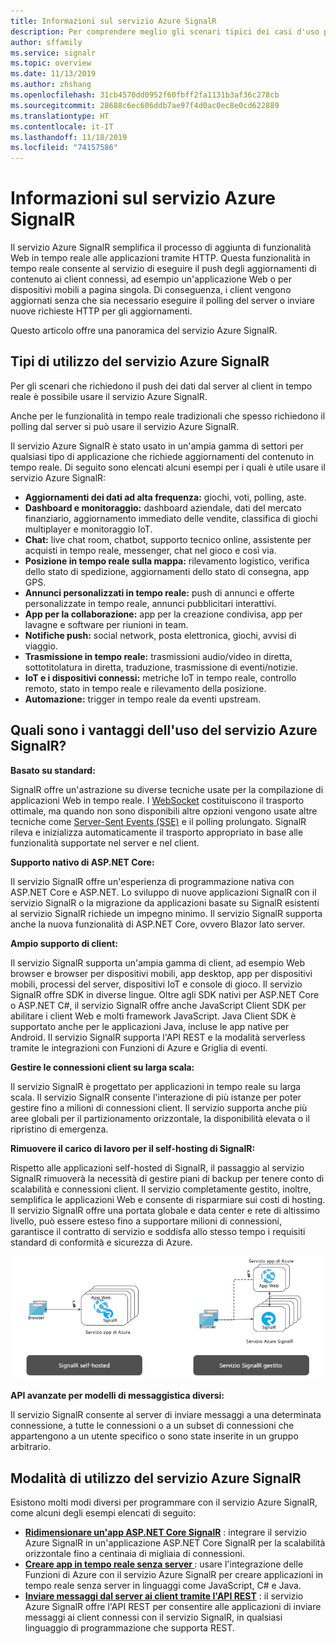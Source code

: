 ```yaml
---
title: Informazioni sul servizio Azure SignalR
description: Per comprendere meglio gli scenari tipici dei casi d'uso per usare Azure SignalR e conoscere i vantaggi principali di Azure SignalR.
author: sffamily
ms.service: signalr
ms.topic: overview
ms.date: 11/13/2019
ms.author: zhshang
ms.openlocfilehash: 31cb4570dd0952f60fbff2fa1131b3af36c278cb
ms.sourcegitcommit: 28688c6ec606ddb7ae97f4d0ac0ec8e0cd622889
ms.translationtype: HT
ms.contentlocale: it-IT
ms.lasthandoff: 11/18/2019
ms.locfileid: "74157586"
---
```

# <a name="what-is-azure-signalr-service"></a>Informazioni sul servizio Azure SignalR

Il servizio Azure SignalR semplifica il processo di aggiunta di funzionalità Web in tempo reale alle applicazioni tramite HTTP. Questa funzionalità in tempo reale consente al servizio di eseguire il push degli aggiornamenti di contenuto ai client connessi, ad esempio un'applicazione Web o per dispositivi mobili a pagina singola. Di conseguenza, i client vengono aggiornati senza che sia necessario eseguire il polling del server o inviare nuove richieste HTTP per gli aggiornamenti.


Questo articolo offre una panoramica del servizio Azure SignalR.

## <a name="what-is-azure-signalr-service-used-for"></a>Tipi di utilizzo del servizio Azure SignalR

Per gli scenari che richiedono il push dei dati dal server al client in tempo reale è possibile usare il servizio Azure SignalR.

Anche per le funzionalità in tempo reale tradizionali che spesso richiedono il polling dal server si può usare il servizio Azure SignalR.

Il servizio Azure SignalR è stato usato in un'ampia gamma di settori per qualsiasi tipo di applicazione che richiede aggiornamenti del contenuto in tempo reale. Di seguito sono elencati alcuni esempi per i quali è utile usare il servizio Azure SignalR:

* **Aggiornamenti dei dati ad alta frequenza:** giochi, voti, polling, aste.
* **Dashboard e monitoraggio:** dashboard aziendale, dati del mercato finanziario, aggiornamento immediato delle vendite, classifica di giochi multiplayer e monitoraggio IoT.
* **Chat:** live chat room, chatbot, supporto tecnico online, assistente per acquisti in tempo reale, messenger, chat nel gioco e così via.
* **Posizione in tempo reale sulla mappa:** rilevamento logistico, verifica dello stato di spedizione, aggiornamenti dello stato di consegna, app GPS.
* **Annunci personalizzati in tempo reale:** push di annunci e offerte personalizzate in tempo reale, annunci pubblicitari interattivi.
* **App per la collaborazione:** app per la creazione condivisa, app per lavagne e software per riunioni in team.
* **Notifiche push:** social network, posta elettronica, giochi, avvisi di viaggio.
* **Trasmissione in tempo reale:** trasmissioni audio/video in diretta, sottotitolatura in diretta, traduzione, trasmissione di eventi/notizie.
* **IoT e i dispositivi connessi:** metriche IoT in tempo reale, controllo remoto, stato in tempo reale e rilevamento della posizione.
* **Automazione:** trigger in tempo reale da eventi upstream.

## <a name="what-are-the-benefits-using-azure-signalr-service"></a>Quali sono i vantaggi dell'uso del servizio Azure SignalR?

**Basato su standard:**

SignalR offre un'astrazione su diverse tecniche usate per la compilazione di applicazioni Web in tempo reale. I [WebSocket](https://wikipedia.org/wiki/WebSocket) costituiscono il trasporto ottimale, ma quando non sono disponibili altre opzioni vengono usate altre tecniche come [Server-Sent Events (SSE)](https://wikipedia.org/wiki/Server-sent_events) e il polling prolungato. SignalR rileva e inizializza automaticamente il trasporto appropriato in base alle funzionalità supportate nel server e nel client.

**Supporto nativo di ASP.NET Core:**

Il servizio SignalR offre un'esperienza di programmazione nativa con ASP.NET Core e ASP.NET. Lo sviluppo di nuove applicazioni SignalR con il servizio SignalR o la migrazione da applicazioni basate su SignalR esistenti al servizio SignalR richiede un impegno minimo.
Il servizio SignalR supporta anche la nuova funzionalità di ASP.NET Core, ovvero Blazor lato server.

**Ampio supporto di client:**

Il servizio SignalR supporta un'ampia gamma di client, ad esempio Web browser e browser per dispositivi mobili, app desktop, app per dispositivi mobili, processi del server, dispositivi IoT e console di gioco. Il servizio SignalR offre SDK in diverse lingue. Oltre agli SDK nativi per ASP.NET Core o ASP.NET C#, il servizio SignalR offre anche JavaScript Client SDK per abilitare i client Web e molti framework JavaScript. Java Client SDK è supportato anche per le applicazioni Java, incluse le app native per Android. Il servizio SignalR supporta l'API REST e la modalità serverless tramite le integrazioni con Funzioni di Azure e Griglia di eventi.

**Gestire le connessioni client su larga scala:**

Il servizio SignalR è progettato per applicazioni in tempo reale su larga scala. Il servizio SignalR consente l'interazione di più istanze per poter gestire fino a milioni di connessioni client. Il servizio supporta anche più aree globali per il partizionamento orizzontale, la disponibilità elevata o il ripristino di emergenza.

**Rimuovere il carico di lavoro per il self-hosting di SignalR:**

Rispetto alle applicazioni self-hosted di SignalR, il passaggio al servizio SignalR rimuoverà la necessità di gestire piani di backup per tenere conto di scalabilità e connessioni client. Il servizio completamente gestito, inoltre, semplifica le applicazioni Web e consente di risparmiare sui costi di hosting. Il servizio SignalR offre una portata globale e data center e rete di altissimo livello, può essere esteso fino a supportare milioni di connessioni, garantisce il contratto di servizio e soddisfa allo stesso tempo i requisiti standard di conformità e sicurezza di Azure.

![Servizio SignalR gestito](./media/signalr-overview/managed-signalr-service.png)

**API avanzate per modelli di messaggistica diversi:**

Il servizio SignalR consente al server di inviare messaggi a una determinata connessione, a tutte le connessioni o a un subset di connessioni che appartengono a un utente specifico o sono state inserite in un gruppo arbitrario.

## <a name="how-to-use-azure-signalr-service"></a>Modalità di utilizzo del servizio Azure SignalR

Esistono molti modi diversi per programmare con il servizio Azure SignalR, come alcuni degli esempi elencati di seguito:

- **[Ridimensionare un'app ASP.NET Core SignalR](signalr-concept-scale-aspnet-core.md)** : integrare il servizio Azure SignalR in un'applicazione ASP.NET Core SignalR per la scalabilità orizzontale fino a centinaia di migliaia di connessioni.
- **[Creare app in tempo reale senza server ](signalr-concept-azure-functions.md)** : usare l'integrazione delle Funzioni di Azure con il servizio Azure SignalR per creare applicazioni in tempo reale senza server in linguaggi come JavaScript, C# e Java.
- **[Inviare messaggi dal server ai client tramite l'API REST](https://github.com/Azure/azure-signalr/blob/dev/docs/rest-api.md)** : il servizio Azure SignalR offre l'API REST per consentire alle applicazioni di inviare messaggi ai client connessi con il servizio SignalR, in qualsiasi linguaggio di programmazione che supporta REST.
